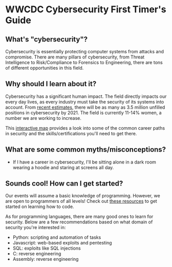 # WWCDC Cybersecurity First Timer's Guide

## What's "cybersecurity"?
Cybersecurity is essentially protecting computer systems from attacks and compromise. There are many pillars of cybersecurity, from Threat Intelligence to Risk/Compliance to Forensics to Engineering, there are tons of different opportunities in this field. 

  
## Why should I learn about it? 

Cybersecurity has a significant human impact. The field directly impacts our every day lives, as every industry must take the security of its systems into account. From [recent estimates](https://www.forbes.com/sites/forbestechcouncil/2018/08/09/the-cybersecurity-talent-gap-is-an-industry-crisis/#5bb186d1a6b3), there will be as many as 3.5 million unfilled positions in cybersecurity by 2021. The field is currently 11-14% women, a number we are working to increase. 

This [interactive map](https://www.cyberseek.org/pathway.html) provides a look into some of the common career paths in security and the skills/certifications you'll need to get there. 


## What are some common myths/misconceptions? 
* If I have a career in cybersecurity, I'll be sitting alone in a dark room wearing a hoodie and staring at screens all day. 



## Sounds cool! How can I get started? 
Our events will assume a basic knowledge of programming. However, we are open to programmers of all levels! Check out [these resources](https://github.com/WomenWhoCode/guidelines-resources/blob/master/learn_to_program.md) to get started on learning how to code. 

As for programming languages, there are many good ones to learn for security. Below are a few recommendations based on what domain of security you're interested in: 

* Python: scripting and automation of tasks 
* Javascript: web-based exploits and pentesting  
* SQL: exploits like SQL injections 
* C: reverse engineering 
* Assembly: reverse engineering 



